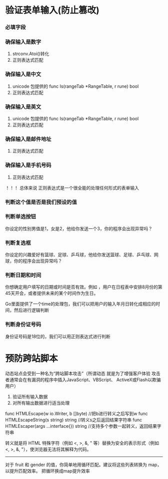 # 验证表单输入(防止篡改)

### 必填字段

### 确保输入是数字
1. strconv.Atoi()转化
2. 正则表达式匹配

### 确保输入是中文
1. unicode 包提供的 func Is(rangeTab *RangeTable, r rune) bool
2. 正则表达式匹配

### 确保输入是英文
1. unicode 包提供的 func Is(rangeTab *RangeTable, r rune) bool
2. 正则表达式匹配

### 确保输入是邮件地址
1. 正则表达式匹配

### 确保输入是手机号码
1. 正则表达式匹配

！！！ 总体来说 正则表达式是一个很全能的处理任何形式的表单输入

### 判断这个值是否是我们预设的值

### 判断单选按钮

你设定的性别男值是1，女是2，他给你发送一个3，你的程序会出现异常吗？

### 判断复选框

你设定的兴趣爱好有篮球、足球、乒乓球，他给你发送篮球、足球、乒乓球、网球，你的程序会出现异常吗？

### 判断日期和时间

你想确定用户填写的日期或时间是否有效。例如 ，用户在日程表中安排8月份的第45天开会，或者提供未来的某个时间作为生日。

Go里面提供了一个time的处理包，我们可以把用户的输入年月日转化成相应的时间，然后进行逻辑判断

### 判断身份证号码

身份证号码是18位的，我们可以用正则表达式进行判断

# 预防跨站脚本

动态站点会受到一种名为“跨站脚本攻击”（所谓动态 就是为了增强客户体验 攻击者通常会在有漏洞的程序中插入JavaScript、VBScript、 ActiveX或Flash以欺骗用户）

1. 验证所有输入数据
2. 对所有输出数据进行适当处理

func HTMLEscape(w io.Writer, b []byte) //把b进行转义之后写到w
func HTMLEscapeString(s string) string //转义s之后返回结果字符串
func HTMLEscaper(args ...interface{}) string //支持多个参数一起转义，返回结果字符串

转义就是将 HTML 特殊字符（例如 <, >, &, " 等）替换为安全的表示形式（例如 &lt;, &gt;, &amp;, &quot;），使浏览器无法将其解释为代码。


---

对于 fruit 和 gender 的值，你简单地用循环匹配。建议将这些列表转换为 map，以提升匹配效率。 把循环换成map提升效率